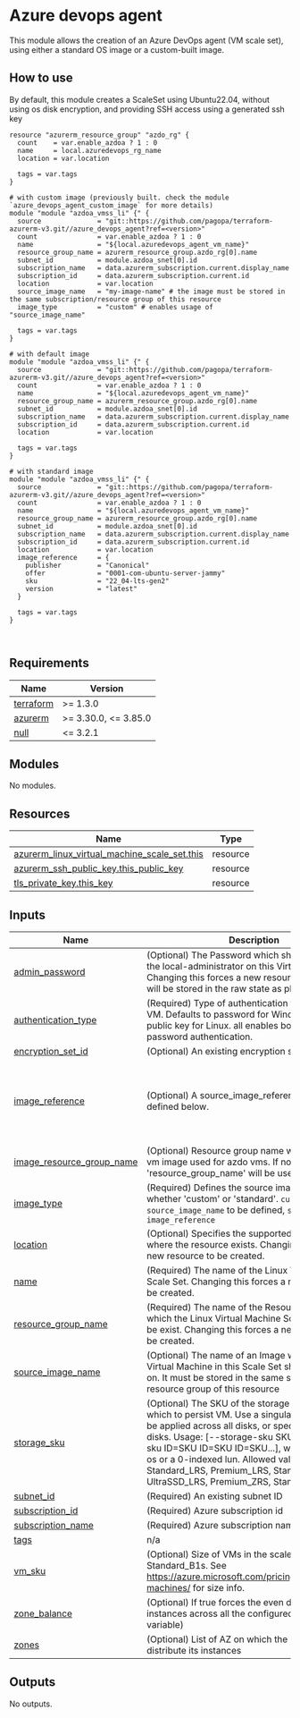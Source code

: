 # Azure devops agent 

This module allows the creation of an Azure DevOps agent (VM scale set), using either a standard OS image or a custom-built image.

## How to use

By default, this module creates a ScaleSet using Ubuntu22.04, without using os disk encryption, and providing SSH access using a generated ssh key

```hcl
resource "azurerm_resource_group" "azdo_rg" {
  count    = var.enable_azdoa ? 1 : 0
  name     = local.azuredevops_rg_name
  location = var.location

  tags = var.tags
}

# with custom image (previously built. check the module `azure_devops_agent_custom_image` for more details)
module "module "azdoa_vmss_li" {" {
  source              = "git::https://github.com/pagopa/terraform-azurerm-v3.git//azure_devops_agent?ref=<version>"
  count               = var.enable_azdoa ? 1 : 0
  name                = "${local.azuredevops_agent_vm_name}"
  resource_group_name = azurerm_resource_group.azdo_rg[0].name
  subnet_id           = module.azdoa_snet[0].id
  subscription_name   = data.azurerm_subscription.current.display_name
  subscription_id     = data.azurerm_subscription.current.id
  location            = var.location
  source_image_name   = "my-image-name" # the image must be stored in the same subscription/resource group of this resource
  image_type          = "custom" # enables usage of "source_image_name" 

  tags = var.tags
}

# with default image
module "module "azdoa_vmss_li" {" {
  source              = "git::https://github.com/pagopa/terraform-azurerm-v3.git//azure_devops_agent?ref=<version>"
  count               = var.enable_azdoa ? 1 : 0
  name                = "${local.azuredevops_agent_vm_name}"
  resource_group_name = azurerm_resource_group.azdo_rg[0].name
  subnet_id           = module.azdoa_snet[0].id
  subscription_name   = data.azurerm_subscription.current.display_name
  subscription_id     = data.azurerm_subscription.current.id
  location            = var.location

  tags = var.tags
}

# with standard image
module "module "azdoa_vmss_li" {" {
  source              = "git::https://github.com/pagopa/terraform-azurerm-v3.git//azure_devops_agent?ref=<version>"
  count               = var.enable_azdoa ? 1 : 0
  name                = "${local.azuredevops_agent_vm_name}"
  resource_group_name = azurerm_resource_group.azdo_rg[0].name
  subnet_id           = module.azdoa_snet[0].id
  subscription_name   = data.azurerm_subscription.current.display_name
  subscription_id     = data.azurerm_subscription.current.id
  location            = var.location
  image_reference     = {
    publisher         = "Canonical"
    offer             = "0001-com-ubuntu-server-jammy"
    sku               = "22_04-lts-gen2"
    version           = "latest"
  }

  tags = var.tags
}



```

<!-- markdownlint-disable -->
<!-- BEGINNING OF PRE-COMMIT-TERRAFORM DOCS HOOK -->
## Requirements

| Name | Version |
|------|---------|
| <a name="requirement_terraform"></a> [terraform](#requirement\_terraform) | >= 1.3.0 |
| <a name="requirement_azurerm"></a> [azurerm](#requirement\_azurerm) | >= 3.30.0, <= 3.85.0 |
| <a name="requirement_null"></a> [null](#requirement\_null) | <= 3.2.1 |

## Modules

No modules.

## Resources

| Name | Type |
|------|------|
| [azurerm_linux_virtual_machine_scale_set.this](https://registry.terraform.io/providers/hashicorp/azurerm/latest/docs/resources/linux_virtual_machine_scale_set) | resource |
| [azurerm_ssh_public_key.this_public_key](https://registry.terraform.io/providers/hashicorp/azurerm/latest/docs/resources/ssh_public_key) | resource |
| [tls_private_key.this_key](https://registry.terraform.io/providers/hashicorp/tls/latest/docs/resources/private_key) | resource |

## Inputs

| Name | Description | Type | Default | Required |
|------|-------------|------|---------|:--------:|
| <a name="input_admin_password"></a> [admin\_password](#input\_admin\_password) | (Optional) The Password which should be used for the local-administrator on this Virtual Machine. Changing this forces a new resource to be created. will be stored in the raw state as plain-text | `string` | `null` | no |
| <a name="input_authentication_type"></a> [authentication\_type](#input\_authentication\_type) | (Required) Type of authentication to use with the VM. Defaults to password for Windows and SSH public key for Linux. all enables both ssh and password authentication. | `string` | `"SSH"` | no |
| <a name="input_encryption_set_id"></a> [encryption\_set\_id](#input\_encryption\_set\_id) | (Optional) An existing encryption set | `string` | `null` | no |
| <a name="input_image_reference"></a> [image\_reference](#input\_image\_reference) | (Optional) A source\_image\_reference block as defined below. | <pre>object({<br>    publisher = string<br>    offer     = string<br>    sku       = string<br>    version   = string<br>  })</pre> | <pre>{<br>  "offer": "0001-com-ubuntu-server-jammy",<br>  "publisher": "Canonical",<br>  "sku": "22_04-lts-gen2",<br>  "version": "latest"<br>}</pre> | no |
| <a name="input_image_resource_group_name"></a> [image\_resource\_group\_name](#input\_image\_resource\_group\_name) | (Optional) Resource group name where to find the vm image used for azdo vms. If not defined, 'resource\_group\_name' will be used | `string` | `null` | no |
| <a name="input_image_type"></a> [image\_type](#input\_image\_type) | (Required) Defines the source image to be used, whether 'custom' or 'standard'. `custom` requires `source_image_name` to be defined, `standard` requires `image_reference` | `string` | `"custom"` | no |
| <a name="input_location"></a> [location](#input\_location) | (Optional) Specifies the supported Azure location where the resource exists. Changing this forces a new resource to be created. | `string` | `"westeurope"` | no |
| <a name="input_name"></a> [name](#input\_name) | (Required) The name of the Linux Virtual Machine Scale Set. Changing this forces a new resource to be created. | `string` | n/a | yes |
| <a name="input_resource_group_name"></a> [resource\_group\_name](#input\_resource\_group\_name) | (Required) The name of the Resource Group in which the Linux Virtual Machine Scale Set should be exist. Changing this forces a new resource to be created. | `string` | n/a | yes |
| <a name="input_source_image_name"></a> [source\_image\_name](#input\_source\_image\_name) | (Optional) The name of an Image which each Virtual Machine in this Scale Set should be based on. It must be stored in the same subscription & resource group of this resource | `string` | n/a | yes |
| <a name="input_storage_sku"></a> [storage\_sku](#input\_storage\_sku) | (Optional) The SKU of the storage account with which to persist VM. Use a singular sku that would be applied across all disks, or specify individual disks. Usage: [--storage-sku SKU \| --storage-sku ID=SKU ID=SKU ID=SKU...], where each ID is os or a 0-indexed lun. Allowed values: Standard\_LRS, Premium\_LRS, StandardSSD\_LRS, UltraSSD\_LRS, Premium\_ZRS, StandardSSD\_ZRS. | `string` | `"StandardSSD_LRS"` | no |
| <a name="input_subnet_id"></a> [subnet\_id](#input\_subnet\_id) | (Required) An existing subnet ID | `string` | `null` | no |
| <a name="input_subscription_id"></a> [subscription\_id](#input\_subscription\_id) | (Required) Azure subscription id | `string` | n/a | yes |
| <a name="input_subscription_name"></a> [subscription\_name](#input\_subscription\_name) | (Required) Azure subscription name | `string` | n/a | yes |
| <a name="input_tags"></a> [tags](#input\_tags) | n/a | `map(any)` | n/a | yes |
| <a name="input_vm_sku"></a> [vm\_sku](#input\_vm\_sku) | (Optional) Size of VMs in the scale set. Default to Standard\_B1s. See https://azure.microsoft.com/pricing/details/virtual-machines/ for size info. | `string` | `"Standard_B1s"` | no |
| <a name="input_zone_balance"></a> [zone\_balance](#input\_zone\_balance) | (Optional) If true forces the even distribution of instances across all the configured zones ('zones' variable) | `bool` | `false` | no |
| <a name="input_zones"></a> [zones](#input\_zones) | (Optional) List of AZ on which the scale set will distribute its instances | `list(string)` | `null` | no |

## Outputs

No outputs.
<!-- END OF PRE-COMMIT-TERRAFORM DOCS HOOK -->
